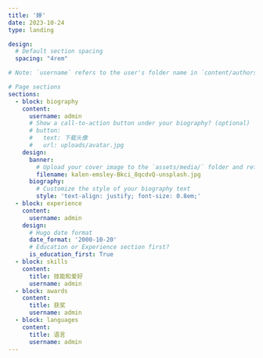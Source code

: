 ```yaml
---
title: '婷'
date: 2023-10-24
type: landing

design:
  # Default section spacing
  spacing: "4rem"

# Note: `username` refers to the user's folder name in `content/authors/`

# Page sections
sections:
  - block: biography
    content:
      username: admin
      # Show a call-to-action button under your biography? (optional)
      # button:
      #   text: 下载头像
      #   url: uploads/avatar.jpg
    design:
      banner:
        # Upload your cover image to the `assets/media/` folder and reference it here
        filename: kalen-emsley-Bkci_8qcdvQ-unsplash.jpg
      biography:
        # Customize the style of your biography text
        style: 'text-align: justify; font-size: 0.8em;'
  - block: experience
    content:
      username: admin
    design:
      # Hugo date format
      date_format: '2000-10-20'
      # Education or Experience section first?
      is_education_first: True
  - block: skills
    content:
      title: 技能和爱好
      username: admin
  - block: awards
    content:
      title: 获奖
      username: admin
  - block: languages
    content:
      title: 语言
      username: admin
---
```

